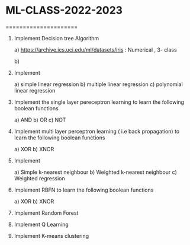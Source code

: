 # ML-CLASS-2022-2023
=====================
1. Implement Decision tree Algorithm

    a) https://archive.ics.uci.edu/ml/datasets/iris    :   Numerical , 3- class 

    b) 

2. Implement 

    a) simple linear regression  b) multiple linear regression   c) polynomial linear regression

3. Implement the single layer pereceptron learning to learn the following boolean functions

   a) AND     b) OR     c) NOT

4. Implement multi layer perceptron learning ( i.e back propagation) to learn the following boolean functions

    a) XOR      b) XNOR

5. Implement  

    a) Simple k-nearest neighbour    b) Weighted k-nearest neighbour c)  Weighted regression

6. Implement RBFN  to learn the following boolean functions

    a) XOR     b) XNOR

7. Implement Random Forest 

8. Implement Q Learning

9. Implement K-means clustering

